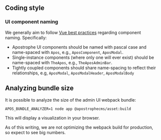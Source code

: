 ## Coding style

### UI component naming

We generally aim to follow [Vue best practices](https://vuejs.org/v2/style-guide/) regarding component naming. Specifically:
- Apostrophe UI components should be named with pascal case and name-spaced with `Apos`, e.g., `AposComponent`, `AposModal`.
- Single-instance components (where only one will ever exist) should be name-spaced with `TheApos`, e.g., `TheAposAdminBar`.
- Tightly coupled components should share name-spacing to reflect their relationships, e.g, `AposModal`, `AposModalHeader`, `AposModalBody`

## Analyzing bundle size

It is possible to analyze the size of the admin UI webpack bundle:

```
APOS_BUNDLE_ANALYZER=1 node app @apostrophecms/asset:build
```

This will display a visualization in your browser.

As of this writing, we are not optimizing the webpack build for production, so expect to see big numbers.
